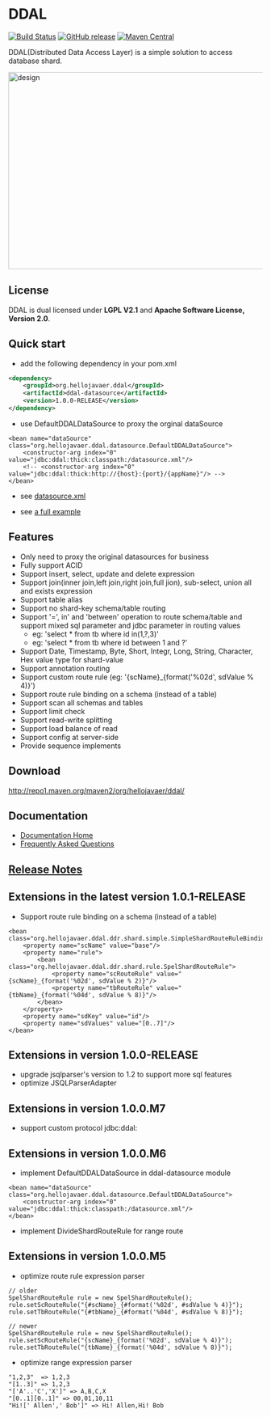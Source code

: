 # DDAL

[![Build Status](https://travis-ci.org/hellojavaer/ddal.svg?branch=master)](https://travis-ci.org/hellojavaer/ddal)
[![GitHub release](https://img.shields.io/github/release/hellojavaer/ddal.svg)](https://github.com/hellojavaer/ddal/releases)
[![Maven Central](https://maven-badges.herokuapp.com/maven-central/org.hellojavaer.ddal/ddal-datasource/badge.svg)](https://maven-badges.herokuapp.com/maven-central/org.hellojavaer.ddal/ddal-datasource/)

DDAL(Distributed Data Access Layer) is a simple solution to access database shard.

<img src="https://github.com/hellojavaer/ddal/blob/master/doc/img/design_01.jpeg" width = "590" height = "390" alt="design" align=center />

## License

DDAL is dual licensed under **LGPL V2.1** and **Apache Software License, Version 2.0**.


## Quick start

- add the following dependency in your pom.xml

```xml
<dependency>
    <groupId>org.hellojavaer.ddal</groupId>
    <artifactId>ddal-datasource</artifactId>
    <version>1.0.0-RELEASE</version>
</dependency>
```

- use DefaultDDALDataSource to proxy the orginal dataSource

```
<bean name="dataSource" class="org.hellojavaer.ddal.datasource.DefaultDDALDataSource">
    <constructor-arg index="0" value="jdbc:ddal:thick:classpath:/datasource.xml"/>
    <!-- <constructor-arg index="0" value="jdbc:ddal:thick:http://{host}:{port}/{appName}"/> -->
</bean>
```

- see [datasource.xml](https://github.com/hellojavaer/ddal/blob/master/ddal-example/ddal-example-example0/src/main/resources/datasource.xml)

- see [a full example](https://github.com/hellojavaer/ddal/tree/master/ddal-example)

## Features

- Only need to proxy the original datasources for business
- Fully support ACID
- Support insert, select, update and delete expression
- Support join(inner join,left join,right join,full jion), sub-select, union all and exists expression
- Support table alias
- Support no shard-key schema/table routing
- Support '=', in' and 'between' operation to route schema/table and support mixed sql parameter and jdbc parameter in routing values
    - eg: 'select * from tb where id in(1,?,3)'
    - eg: 'select * from tb where id between 1 and ?'
- Support Date, Timestamp, Byte, Short, Integr, Long, String, Character, Hex value type for shard-value
- Support annotation routing
- Support custom route rule (eg: '{scName}_{format('%02d', sdValue % 4)}')
- Support route rule binding on a schema (instead of a table)
- Support scan all schemas and tables
- Support limit check
- Support read-write splitting
- Support load balance of read
- Support config at server-side
- Provide sequence implements

## Download

http://repo1.maven.org/maven2/org/hellojavaer/ddal/

## Documentation

- [Documentation Home](https://github.com/hellojavaer/ddal/wiki)
- [Frequently Asked Questions](https://github.com/hellojavaer/ddal/wiki/faq)


## [Release Notes](https://github.com/hellojavaer/ddal/releases)

## Extensions in the latest version 1.0.1-RELEASE

- Support route rule binding on a schema (instead of a table)

```
<bean class="org.hellojavaer.ddal.ddr.shard.simple.SimpleShardRouteRuleBinding">
    <property name="scName" value="base"/>
    <property name="rule">
        <bean class="org.hellojavaer.ddal.ddr.shard.rule.SpelShardRouteRule">
            <property name="scRouteRule" value="{scName}_{format('%02d', sdValue % 2)}"/>
            <property name="tbRouteRule" value="{tbName}_{format('%04d', sdValue % 8)}"/>
        </bean>
    </property>
    <property name="sdKey" value="id"/>
    <property name="sdValues" value="[0..7]"/>
</bean>
```

## Extensions in version 1.0.0-RELEASE

- upgrade jsqlparser's version to 1.2 to support more sql features
- optimize JSQLParserAdapter

## Extensions in version 1.0.0.M7

- support custom protocol jdbc:ddal:

## Extensions in version 1.0.0.M6

- implement DefaultDDALDataSource in ddal-datasource module

```
<bean name="dataSource" class="org.hellojavaer.ddal.datasource.DefaultDDALDataSource">
    <constructor-arg index="0" value="jdbc:ddal:thick:classpath:/datasource.xml"/>
</bean>
```

- implement DivideShardRouteRule for range route

## Extensions in version 1.0.0.M5

- optimize route rule expression parser

```
// older
SpelShardRouteRule rule = new SpelShardRouteRule();
rule.setScRouteRule("{#scName}_{#format('%02d', #sdValue % 4)}");
rule.setTbRouteRule("{#tbName}_{#format('%04d', #sdValue % 8)}");

// newer
SpelShardRouteRule rule = new SpelShardRouteRule();
rule.setScRouteRule("{scName}_{format('%02d', sdValue % 4)}");
rule.setTbRouteRule("{tbName}_{format('%04d', sdValue % 8)}");
```

- optimize range expression parser

```
"1,2,3"  => 1,2,3
"[1..3]" => 1,2,3
"['A'..'C','X']" => A,B,C,X
"[0..1][0..1]" => 00,01,10,11
"Hi![' Allen',' Bob']" => Hi! Allen,Hi! Bob
```

